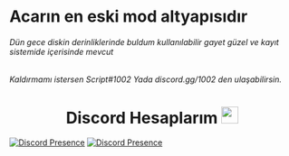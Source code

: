 # Acarın en eski mod altyapısıdır
###### Dün gece diskin derinliklerinde buldum kullanılabilir gayet güzel ve kayıt sistemide içerisinde mevcut

###### Kaldırmamı istersen Script#1002 Yada discord.gg/1002 den ulaşabilirsin.


<h1 align="center"> Discord Hesaplarım <img src="https://raw.githubusercontent.com/iampavangandhi/iampavangandhi/master/gifs/Hi.gif" width="30px"> </h1>

[![Discord Presence](https://lanyard-profile-readme.vercel.app/api/311625016276025364?hideDiscrim=true)](https://discord.com/users/311625016276025364)
[![Discord Presence](https://lanyard-profile-readme.vercel.app/api/770307586477522964?hideDiscrim=true)](https://discord.com/users/770307586477522964)

